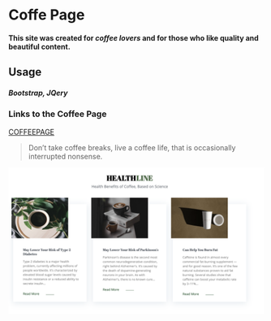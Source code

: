 # Coffe Page
#### This site was created for *coffee lovers* and for those who like quality and beautiful content.

## Usage
##### Bootstrap, JQery


### Links to the Coffee Page

[COFFEEPAGE](https://muraveyi.github.io/CoffeeWebProject/)

>Don’t take coffee breaks, live a coffee life, that is occasionally interrupted nonsense.

![COFFEPAGE](https://github.com/MuraveyI/CoffeeWebProject/blob/master/img/screen1.png)
